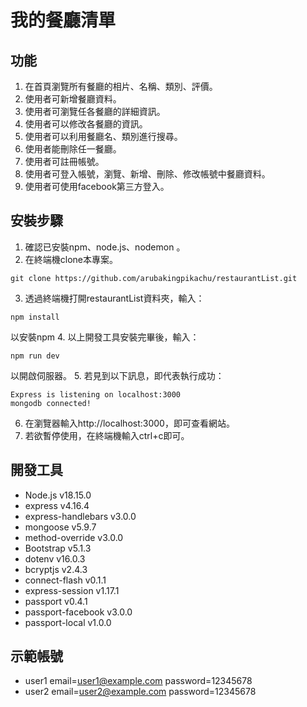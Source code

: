 # 我的餐廳清單

## 功能
1. 在首頁瀏覽所有餐廳的相片、名稱、類別、評價。
2. 使用者可新增餐廳資料。
3. 使用者可瀏覽任各餐廳的詳細資訊。
4. 使用者可以修改各餐廳的資訊。
5. 使用者可以利用餐廳名、類別進行搜尋。
6. 使用者能刪除任一餐廳。
7. 使用者可註冊帳號。
8. 使用者可登入帳號，瀏覽、新增、刪除、修改帳號中餐廳資料。
9. 使用者可使用facebook第三方登入。

## 安裝步驟
1. 確認已安裝npm、node.js、nodemon 。
2. 在終端機clone本專案。
```
git clone https://github.com/arubakingpikachu/restaurantList.git
```
3. 透過終端機打開restaurantList資料夾，輸入：
```
npm install
```
以安裝npm
4. 以上開發工具安裝完畢後，輸入：
```
npm run dev
```
以開啟伺服器。
5. 若見到以下訊息，即代表執行成功：
```
Express is listening on localhost:3000
mongodb connected!

```

6. 在瀏覽器輸入http://localhost:3000，即可查看網站。
7. 若欲暫停使用，在終端機輸入ctrl+c即可。





## 開發工具
* Node.js v18.15.0
* express v4.16.4
* express-handlebars v3.0.0
* mongoose v5.9.7
* method-override v3.0.0
* Bootstrap v5.1.3
* dotenv v16.0.3
* bcryptjs v2.4.3
* connect-flash v0.1.1
* express-session v1.17.1
* passport v0.4.1
* passport-facebook v3.0.0
* passport-local v1.0.0

## 示範帳號
* user1
email=user1@example.com
password=12345678
* user2
email=user2@example.com
password=12345678
    